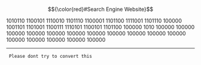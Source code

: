 $${\color{red}#Search Engine Website}$$

1010110 1100101 1110010 1101110 1100001 1101100 1111001 1101110 100000 1001101 1101001 1100111 1110101 1100101 1101100 100000 1010 100000 100000 100000 100000 100000 100000 100000 100000 100000 100000 100000 100000 100000 100000 100000 100000


---
<code> Please dont try to convert this </code>


